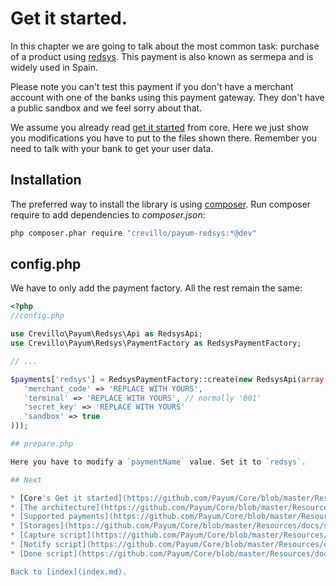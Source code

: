 # Get it started.

In this chapter we are going to talk about the most common task: purchase of a product using [redsys](http://www.redsys.es/).
This payment is also known as sermepa and is widely used in Spain.

Please note you can't test this payment if you don't have a merchant account with one of the banks using
this payment gateway. They don't have a public sandbox and we feel sorry about that.

We assume you already read [get it started](https://github.com/Payum/Payum/blob/master/src/Payum/Core/Resources/docs/get-it-started.md) from core.
Here we just show you modifications you have to put to the files shown there.
Remember you need to talk with your bank to get your user data.

## Installation

The preferred way to install the library is using [composer](http://getcomposer.org/).
Run composer require to add dependencies to _composer.json_:

```bash
php composer.phar require "crevillo/payum-redsys:*@dev"
```

## config.php

We have to only add the payment factory. All the rest remain the same:

```php
<?php
//config.php

use Crevillo\Payum\Redsys\Api as RedsysApi;
use Crevillo\Payum\Redsys\PaymentFactory as RedsysPaymentFactory;

// ...

$payments['redsys'] = RedsysPaymentFactory::create(new RedsysApi(array(
   'merchant_code' => 'REPLACE WITH YOURS',
   'terminal' => 'REPLACE WITH YOURS', // normally '001'
   'secret_key' => 'REPLACE WITH YOURS'
   'sandbox' => true
)));

## prepare.php

Here you have to modify a `paymentName` value. Set it to `redsys`.

## Next 

* [Core's Get it started](https://github.com/Payum/Core/blob/master/Resources/docs/get-it-started.md).
* [The architecture](https://github.com/Payum/Core/blob/master/Resources/docs/the-architecture.md).
* [Supported payments](https://github.com/Payum/Core/blob/master/Resources/docs/supported-payments.md).
* [Storages](https://github.com/Payum/Core/blob/master/Resources/docs/storages.md).
* [Capture script](https://github.com/Payum/Core/blob/master/Resources/docs/capture-script.md).
* [Notify script](https://github.com/Payum/Core/blob/master/Resources/docs/notify-script.md).
* [Done script](https://github.com/Payum/Core/blob/master/Resources/docs/done-script.md).

Back to [index](index.md).